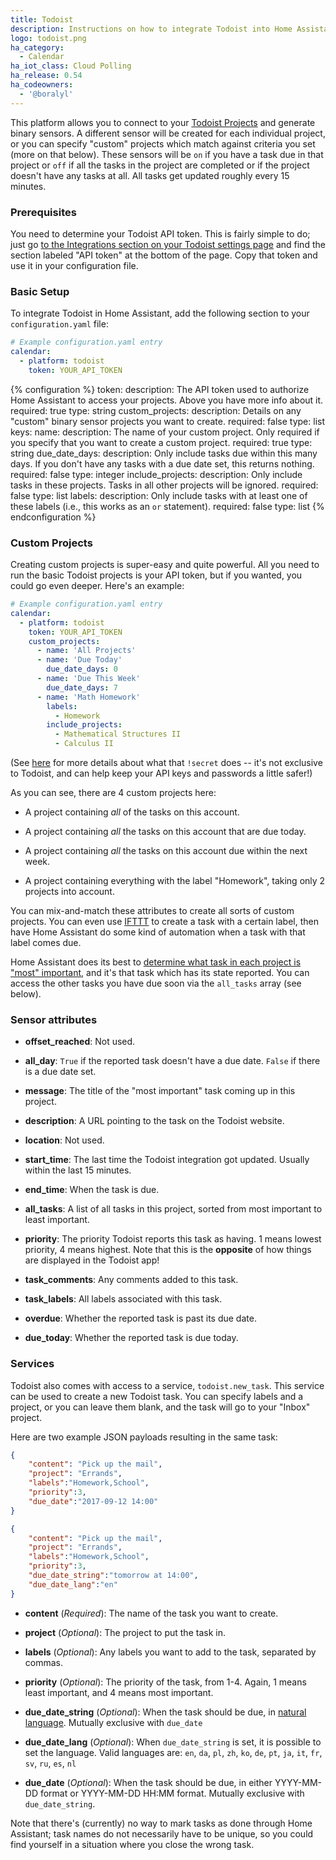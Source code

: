 ```yaml
---
title: Todoist
description: Instructions on how to integrate Todoist into Home Assistant.
logo: todoist.png
ha_category:
  - Calendar
ha_iot_class: Cloud Polling
ha_release: 0.54
ha_codeowners:
  - '@boralyl'
---
```


This platform allows you to connect to your [Todoist Projects](https://todoist.com) and generate binary sensors. A different sensor will be created for each individual project, or you can specify "custom" projects which match against criteria you set (more on that below). These sensors will be `on` if you have a task due in that project or `off` if all the tasks in the project are completed or if the project doesn't have any tasks at all. All tasks get updated roughly every 15 minutes.

### Prerequisites

You need to determine your Todoist API token. This is fairly simple to do; just go [to the Integrations section on your Todoist settings page](https://todoist.com/Users/viewPrefs?page=authorizations) and find the section labeled "API token" at the bottom of the page. Copy that token and use it in your configuration file.

### Basic Setup

To integrate Todoist in Home Assistant, add the following section to your `configuration.yaml` file:

```yaml
# Example configuration.yaml entry
calendar:
  - platform: todoist
    token: YOUR_API_TOKEN
```

{% configuration %}
token:
  description: The API token used to authorize Home Assistant to access your projects. Above you have more info about it.
  required: true
  type: string
custom_projects:
  description: Details on any "custom" binary sensor projects you want to create.
  required: false
  type: list
  keys:
    name:
      description: The name of your custom project. Only required if you specify that you want to create a custom project.
      required: true
      type: string
    due_date_days:
      description: Only include tasks due within this many days. If you don't have any tasks with a due date set, this returns nothing.
      required: false
      type: integer
    include_projects:
      description: Only include tasks in these projects. Tasks in all other projects will be ignored.
      required: false
      type: list
    labels:
      description: Only include tasks with at least one of these labels (i.e., this works as an `or` statement).
      required: false
      type: list
{% endconfiguration %}

### Custom Projects
Creating custom projects is super-easy and quite powerful. All you need to run the basic Todoist projects is your API token, but if you wanted, you could go even deeper. Here's an example:

```yaml
# Example configuration.yaml entry
calendar:
  - platform: todoist
    token: YOUR_API_TOKEN
    custom_projects:
      - name: 'All Projects'
      - name: 'Due Today'
        due_date_days: 0
      - name: 'Due This Week'
        due_date_days: 7
      - name: 'Math Homework'
        labels:
          - Homework
        include_projects:
          - Mathematical Structures II
          - Calculus II
```

(See [here](/docs/configuration/secrets/) for more details about what that `!secret` does -- it's not exclusive to Todoist, and can help keep your API keys and passwords a little safer!)

As you can see, there are 4 custom projects here:

- A project containing *all* of the tasks on this account.

- A project containing *all* the tasks on this account that are due today.

- A project containing *all* the tasks on this account due within the next week.

- A project containing everything with the label "Homework", taking only 2 projects into account.

You can mix-and-match these attributes to create all sorts of custom projects. You can even use [IFTTT](https://ifttt.com/todoist) to create a task with a certain label, then have Home Assistant do some kind of automation when a task with that label comes due.

Home Assistant does its best to [determine what task in each project is "most" important](https://github.com/home-assistant/home-assistant/blob/master/homeassistant/components/todoist/calendar.py), and it's that task which has its state reported. You can access the other tasks you have due soon via the `all_tasks` array (see below).

### Sensor attributes

 - **offset_reached**: Not used.

 - **all_day**: `True` if the reported task doesn't have a due date. `False` if there is a due date set.

 - **message**: The title of the "most important" task coming up in this project.

 - **description**: A URL pointing to the task on the Todoist website.

 - **location**: Not used.

 - **start_time**: The last time the Todoist integration got updated. Usually within the last 15 minutes.

 - **end_time**: When the task is due.

- **all_tasks**: A list of all tasks in this project, sorted from most important to least important.

- **priority**: The priority Todoist reports this task as having. 1 means lowest priority, 4 means highest. Note that this is the **opposite** of how things are displayed in the Todoist app!

- **task_comments**: Any comments added to this task.

- **task_labels**: All labels associated with this task.

- **overdue**: Whether the reported task is past its due date.

- **due_today**: Whether the reported task is due today.

### Services

Todoist also comes with access to a service, `todoist.new_task`. This service can be used to create a new Todoist task. You can specify labels and a project, or you can leave them blank, and the task will go to your "Inbox" project.

Here are two example JSON payloads resulting in the same task:

```json
{
    "content": "Pick up the mail",
    "project": "Errands",
    "labels":"Homework,School",
    "priority":3,
    "due_date":"2017-09-12 14:00"
}
```

```json
{
    "content": "Pick up the mail",
    "project": "Errands",
    "labels":"Homework,School",
    "priority":3,
    "due_date_string":"tomorrow at 14:00",
    "due_date_lang":"en"
}
```

- **content** (*Required*): The name of the task you want to create.

- **project** (*Optional*): The project to put the task in.

- **labels** (*Optional*): Any labels you want to add to the task, separated by commas.

- **priority** (*Optional*): The priority of the task, from 1-4. Again, 1 means least important, and 4 means most important.

- **due_date_string** (*Optional*): When the task should be due, in [natural language](https://support.todoist.com/hc/en-us/articles/205325931-Dates-and-Times). Mutually exclusive with `due_date`

- **due_date_lang** (*Optional*): When `due_date_string` is set, it is possible to set the language.
  Valid languages are: `en`, `da`, `pl`, `zh`, `ko`, `de`, `pt`, `ja`, `it`, `fr`, `sv`, `ru`, `es`, `nl`

- **due_date** (*Optional*): When the task should be due, in either YYYY-MM-DD format or YYYY-MM-DD HH:MM format. Mutually exclusive with `due_date_string`.

Note that there's (currently) no way to mark tasks as done through Home Assistant; task names do not necessarily have to be unique, so you could find yourself in a situation where you close the wrong task.
